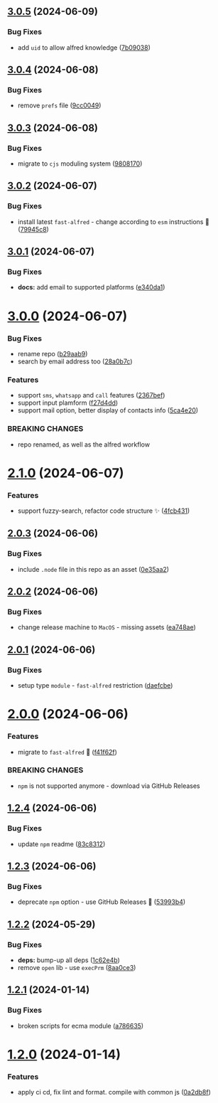 ## [3.0.5](https://github.com/Avivbens/alfred-engage-contact/compare/v3.0.4...v3.0.5) (2024-06-09)


### Bug Fixes

* add `uid` to allow alfred knowledge ([7b09038](https://github.com/Avivbens/alfred-engage-contact/commit/7b09038bd9f5b7838c937069b0bffe0d91b75f56))

## [3.0.4](https://github.com/Avivbens/alfred-engage-contact/compare/v3.0.3...v3.0.4) (2024-06-08)


### Bug Fixes

* remove `prefs` file ([9cc0049](https://github.com/Avivbens/alfred-engage-contact/commit/9cc004952cee2690318ef57fe395ce135fa4cf90))

## [3.0.3](https://github.com/Avivbens/alfred-engage-contact/compare/v3.0.2...v3.0.3) (2024-06-08)


### Bug Fixes

* migrate to `cjs` moduling system ([9808170](https://github.com/Avivbens/alfred-engage-contact/commit/9808170bb595e397a87f933392f77ff2a42b0b02))

## [3.0.2](https://github.com/Avivbens/alfred-engage-contact/compare/v3.0.1...v3.0.2) (2024-06-07)


### Bug Fixes

* install latest `fast-alfred` - change according to `esm` instructions 🥷 ([79945c8](https://github.com/Avivbens/alfred-engage-contact/commit/79945c8440916a997e2c06a2141735b7779b039a))

## [3.0.1](https://github.com/Avivbens/alfred-engage-contact/compare/v3.0.0...v3.0.1) (2024-06-07)


### Bug Fixes

* **docs:** add email to supported platforms ([e340da1](https://github.com/Avivbens/alfred-engage-contact/commit/e340da13e795af4be681052bee05379843d4d1ab))

# [3.0.0](https://github.com/Avivbens/alfred-engage-contact/compare/v2.1.0...v3.0.0) (2024-06-07)


### Bug Fixes

* rename repo ([b29aab9](https://github.com/Avivbens/alfred-engage-contact/commit/b29aab9cc4f603a23227a0d7ed9526638a3cb873))
* search by email address too ([28a0b7c](https://github.com/Avivbens/alfred-engage-contact/commit/28a0b7cf2db589b328b5bb4f011adccd2ef789f7))


### Features

* support `sms`, `whatsapp` and `call` features ([2367bef](https://github.com/Avivbens/alfred-engage-contact/commit/2367bef446542a17adfab1dae88a29534d343df0))
* support input plamform ([f27d4dd](https://github.com/Avivbens/alfred-engage-contact/commit/f27d4dd9c69b29acde4ab1a1b904007f0481ef0a))
* support mail option, better display of contacts info ([5ca4e20](https://github.com/Avivbens/alfred-engage-contact/commit/5ca4e2045d69a42a9325fc0b17c15f922f4da7c6))


### BREAKING CHANGES

* repo renamed, as well as the alfred workflow

# [2.1.0](https://github.com/Avivbens/alfred-open-whatsapp/compare/v2.0.3...v2.1.0) (2024-06-07)


### Features

* support fuzzy-search, refactor code structure ✨ ([4fcb431](https://github.com/Avivbens/alfred-open-whatsapp/commit/4fcb4312350186ecb8dbe0d4fd15936ba20c9c53))

## [2.0.3](https://github.com/Avivbens/alfred-open-whatsapp/compare/v2.0.2...v2.0.3) (2024-06-06)


### Bug Fixes

* include `.node` file in this repo as an asset ([0e35aa2](https://github.com/Avivbens/alfred-open-whatsapp/commit/0e35aa2bcb8e1318fca417f883a00e0a8d86a4c4))

## [2.0.2](https://github.com/Avivbens/alfred-open-whatsapp/compare/v2.0.1...v2.0.2) (2024-06-06)


### Bug Fixes

* change release machine to `MacOS` - missing assets ([ea748ae](https://github.com/Avivbens/alfred-open-whatsapp/commit/ea748ae04593f80c3e9e93772959daec886a4bc5))

## [2.0.1](https://github.com/Avivbens/alfred-open-whatsapp/compare/v2.0.0...v2.0.1) (2024-06-06)


### Bug Fixes

* setup type `module` - `fast-alfred` restriction ([daefcbe](https://github.com/Avivbens/alfred-open-whatsapp/commit/daefcbe3844ad7fd190b48d96118c863e2d93b9c))

# [2.0.0](https://github.com/Avivbens/alfred-open-whatsapp/compare/v1.2.4...v2.0.0) (2024-06-06)


### Features

* migrate to `fast-alfred` 🚀 ([f41f62f](https://github.com/Avivbens/alfred-open-whatsapp/commit/f41f62fbecc2b307dbe14a0616b39dc0de33b860))


### BREAKING CHANGES

* `npm` is not supported anymore - download via GitHub Releases

## [1.2.4](https://github.com/Avivbens/alfred-open-whatsapp/compare/v1.2.3...v1.2.4) (2024-06-06)

### Bug Fixes

-   update `npm` readme ([83c8312](https://github.com/Avivbens/alfred-open-whatsapp/commit/83c8312dbc029ff55fa2191408b2ad3b8e822caf))

## [1.2.3](https://github.com/Avivbens/alfred-open-whatsapp/compare/v1.2.2...v1.2.3) (2024-06-06)

### Bug Fixes

-   deprecate `npm` option - use GitHub Releases 🥷 ([53993b4](https://github.com/Avivbens/alfred-open-whatsapp/commit/53993b44de8d5dc6b16ef8508cc79eb2c2ffa0c4))

## [1.2.2](https://github.com/Avivbens/alfred-open-whatsapp/compare/v1.2.1...v1.2.2) (2024-05-29)

### Bug Fixes

-   **deps:** bump-up all deps ([1c62e4b](https://github.com/Avivbens/alfred-open-whatsapp/commit/1c62e4b5c786e82e5f84313b9022f98a1794697b))
-   remove `open` lib - use `execPrm` ([8aa0ce3](https://github.com/Avivbens/alfred-open-whatsapp/commit/8aa0ce3422faef550c36448cf44b5e81b2d47db2))

## [1.2.1](https://github.com/Avivbens/alfred-open-whatsapp/compare/v1.2.0...v1.2.1) (2024-01-14)

### Bug Fixes

-   broken scripts for ecma module ([a786635](https://github.com/Avivbens/alfred-open-whatsapp/commit/a786635763f3a9742601775ebe17aa698456450a))

# [1.2.0](https://github.com/Avivbens/alfred-open-whatsapp/compare/v1.1.2...v1.2.0) (2024-01-14)

### Features

-   apply ci cd, fix lint and format. compile with common js ([0a2db8f](https://github.com/Avivbens/alfred-open-whatsapp/commit/0a2db8fb3f341f923aaec121d1ccf8526b72ea4c))
